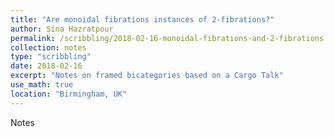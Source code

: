 ```yaml
---
title: "Are monoidal fibrations instances of 2-fibrations?"
author: Sina Hazratpour
permalink: /scribbling/2018-02-16-monoidal-fibrations-and-2-fibrations
collection: notes
type: "scribbling"
date: 2018-02-16
excerpt: "Notes on framed bicategories based on a Cargo Talk"
use_math: true
location: "Birmingham, UK"
---
```





Notes <a href="/files/CT/monoidal-fibrations-and-2-fibrations.pdf" target="_blank"> <i class="fa fa-file-pdf-o" aria-hidden="true"></i> </a>
